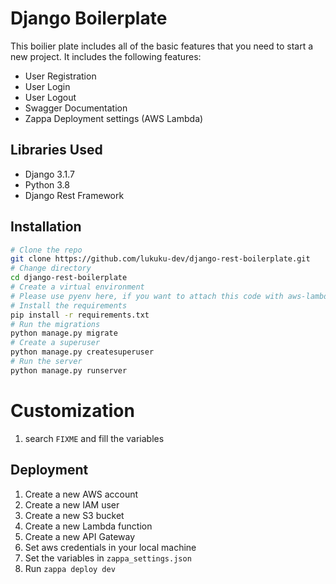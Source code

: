 
# Django Boilerplate
This boilier plate includes all of the basic features that you need to start a new project. It includes the following features:
- User Registration
- User Login
- User Logout
- Swagger Documentation
- Zappa Deployment settings (AWS Lambda)

## Libraries Used
- Django 3.1.7
- Python 3.8
- Django Rest Framework

## Installation
```bash
# Clone the repo
git clone https://github.com/lukuku-dev/django-rest-boilerplate.git
# Change directory
cd django-rest-boilerplate
# Create a virtual environment
# Please use pyenv here, if you want to attach this code with aws-lambda
# Install the requirements
pip install -r requirements.txt
# Run the migrations
python manage.py migrate
# Create a superuser
python manage.py createsuperuser
# Run the server
python manage.py runserver
```
# Customization
1. search `FIXME` and fill the variables

## Deployment
1. Create a new AWS account
2. Create a new IAM user
3. Create a new S3 bucket
4. Create a new Lambda function
5. Create a new API Gateway
6. Set aws credentials in your local machine
7. Set the variables in `zappa_settings.json`
8. Run `zappa deploy dev`
